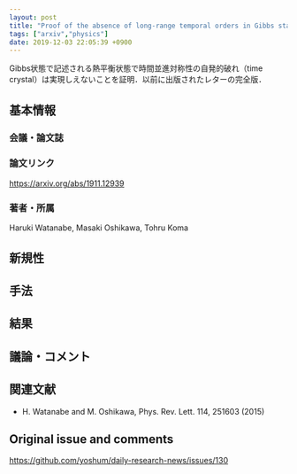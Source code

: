 ```yaml
---
layout: post
title: "Proof of the absence of long-range temporal orders in Gibbs states"
tags: ["arxiv","physics"]
date: 2019-12-03 22:05:39 +0900
---
```


Gibbs状態で記述される熱平衡状態で時間並進対称性の自発的破れ（time crystal）は実現しえないことを証明．以前に出版されたレターの完全版．

## 基本情報
### 会議・論文誌

### 論文リンク
https://arxiv.org/abs/1911.12939

### 著者・所属
Haruki Watanabe, Masaki Oshikawa, Tohru Koma

## 新規性

## 手法

## 結果

## 議論・コメント

## 関連文献
- H. Watanabe and M. Oshikawa, Phys. Rev. Lett. 114, 251603 (2015)


## Original issue and comments

https://github.com/yoshum/daily-research-news/issues/130
